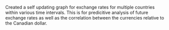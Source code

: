 Created a self updating graph for exchange rates for multiple countries within various time intervals. This is for predicitive analysis of future exchange rates as well as the correlation between the currencies relative to the Canadian dollar.
